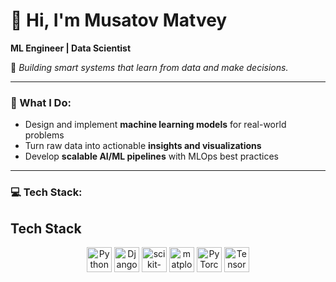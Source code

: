 # 👋 Hi, I'm Musatov Matvey  

**ML Engineer | Data Scientist**  

🔧 *Building smart systems that learn from data and make decisions.*

---

### 🧠 What I Do:
- Design and implement **machine learning models** for real-world problems
- Turn raw data into actionable **insights and visualizations**
- Develop **scalable AI/ML pipelines** with MLOps best practices

---

### 💻 Tech Stack:

## Tech Stack

<div align="center">
  <img src="https://cdn.jsdelivr.net/gh/devicons/devicon@latest/icons/python/python-original.svg"  alt="Python" width="40" height="40"/>
  <img src="https://cdn.jsdelivr.net/gh/devicons/devicon@latest/icons/django/django-original.svg"  alt="Django" width="40" height="40"/>
  <img src="https://cdn.jsdelivr.net/gh/devicons/devicon@latest/icons/scikitlearn/scikitlearn-original.svg"  alt="scikit-learn" width="40" height="40"/>
  <img src="https://cdn.jsdelivr.net/gh/devicons/devicon@latest/icons/matplotlib/matplotlib-original.svg"  alt="matplotlib" width="40" height="40"/>
  <img src="https://cdn.jsdelivr.net/gh/devicons/devicon@latest/icons/pytorch/pytorch-original.svg"  alt="PyTorch" width="40" height="40"/>
  <img src="https://cdn.jsdelivr.net/gh/devicons/devicon@latest/icons/tensorflow/tensorflow-original.svg"  alt="TensorFlow" width="40" height="40"/>
</div>
